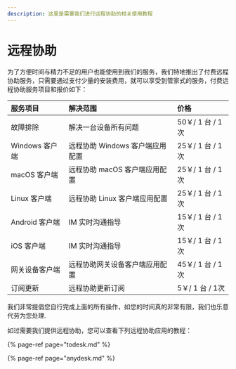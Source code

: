 ```yaml
---
description: 这里是需要我们进行远程协助的相关使用教程
---
```


# 远程协助

为了方便时间与精力不足的用户也能使用到我们的服务，我们特地推出了付费远程协助服务，只需要通过支付少量的安装费用，就可以享受到管家式的服务，付费远程协助服务项目和报价如下：

| 服务项目 | 解决范围 | 价格 |
| :--- | :--- | :--- |
| 故障排除 | 解决一台设备所有问题 | 50￥/ 1 台 / 1次 |
| Windows 客户端 | 远程协助 Windows 客户端应用配置 | 25￥/ 1 台 / 1次 |
| macOS 客户端 | 远程协助 macOS 客户端应用配置 | 25￥/ 1 台 / 1次 |
| Linux 客户端 | 远程协助 Linux 客户端应用配置 | 25￥/ 1 台 / 1次 |
| Android 客户端 | IM 实时沟通指导 | 15￥/ 1 台 / 1次 |
| iOS 客户端 | IM 实时沟通指导 | 15￥/ 1 台 / 1次 |
| 网关设备客户端 | 远程协助网关设备客户端应用配置 | 45￥/ 1 台 / 1次 |
| 订阅更新 | 远程协助更新订阅 | 5￥/ 1 台 / 1次 |

我们非常提倡您自行完成上面的所有操作，如您的时间真的非常有限，我们也乐意代劳为您处理.

如过需要我们提供远程协助，您可以查看下列远程协助应用的教程：

{% page-ref page="todesk.md" %}

{% page-ref page="anydesk.md" %}

